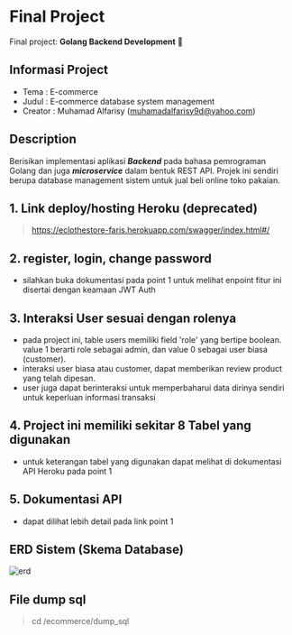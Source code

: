 # Final Project
Final project: **Golang Backend Development** :wave:

## Informasi Project
- Tema : E-commerce
- Judul : E-commerce database system management 
- Creator : Muhamad Alfarisy (muhamadalfarisy9d@yahoo.com)

## Description
Berisikan implementasi aplikasi _**Backend**_ pada bahasa pemrograman Golang dan juga _**microservice**_ dalam bentuk REST API. Projek ini sendiri berupa database management sistem untuk jual beli online toko pakaian. 

## 1. Link deploy/hosting Heroku (deprecated)
> https://eclothestore-faris.herokuapp.com/swagger/index.html#/

## 2. register, login, change password
- silahkan buka dokumentasi pada point 1 untuk melihat enpoint fitur ini disertai dengan keamaan JWT Auth

## 3. Interaksi User sesuai dengan rolenya
- pada project ini, table users memiliki field 'role' yang bertipe boolean. value 1 berarti role sebagai admin,
dan value 0 sebagai user biasa (customer).
- interaksi user biasa atau customer, dapat memberikan review product yang telah dipesan.
- user juga dapat berinteraksi untuk memperbaharui data dirinya sendiri untuk keperluan informasi transaksi

## 4. Project ini memiliki sekitar 8 Tabel yang digunakan
- untuk keterangan tabel yang digunakan dapat melihat di dokumentasi API Heroku pada point 1

## 5. Dokumentasi API 
- dapat dilihat lebih detail pada link point 1

## ERD Sistem (Skema Database)
![erd](https://user-images.githubusercontent.com/23287190/147418329-e3797764-acd1-4f21-890c-7fbba364fdf2.png)

## File dump sql
> cd /ecommerce/dump_sql


